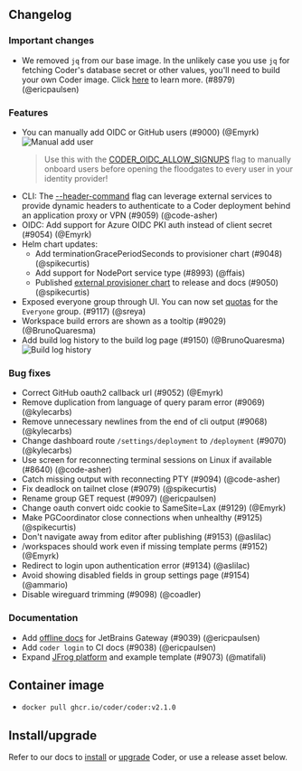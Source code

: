 ## Changelog

### Important changes

- We removed `jq` from our base image. In the unlikely case you use `jq` for
  fetching Coder's database secret or other values, you'll need to build your
  own Coder image. Click
  [here](https://gist.github.com/bpmct/05cfb671d1d468ae3be46e93173a02ea) to
  learn more. (#8979) (@ericpaulsen)

### Features

- You can manually add OIDC or GitHub users (#9000) (@Emyrk)
  ![Manual add user](https://user-images.githubusercontent.com/22407953/261455971-adf2707c-93a7-49c6-be5d-2ec177e224b9.png)
  > Use this with the
  > [CODER_OIDC_ALLOW_SIGNUPS](https://coder.com/docs/v2/latest/cli/server#--oidc-allow-signups)
  > flag to manually onboard users before opening the floodgates to every user
  > in your identity provider!
- CLI: The
  [--header-command](https://coder.com/docs/v2/latest/cli#--header-command) flag
  can leverage external services to provide dynamic headers to authenticate to a
  Coder deployment behind an application proxy or VPN (#9059) (@code-asher)
- OIDC: Add support for Azure OIDC PKI auth instead of client secret (#9054)
  (@Emyrk)
- Helm chart updates:
  - Add terminationGracePeriodSeconds to provisioner chart (#9048)
    (@spikecurtis)
  - Add support for NodePort service type (#8993) (@ffais)
  - Published
    [external provisioner chart](https://coder.com/docs/v2/latest/admin/provisioners#example-running-an-external-provisioner-with-helm)
    to release and docs (#9050) (@spikecurtis)
- Exposed everyone group through UI. You can now set
  [quotas](https://coder.com/docs/v2/latest/admin/quotas) for the `Everyone`
  group. (#9117) (@sreya)
- Workspace build errors are shown as a tooltip (#9029) (@BrunoQuaresma)
- Add build log history to the build log page (#9150) (@BrunoQuaresma)
  ![Build log history](https://user-images.githubusercontent.com/22407953/261457020-3fbbb274-1e32-4116-affb-4a5ac271110b.png)

### Bug fixes

- Correct GitHub oauth2 callback url (#9052) (@Emyrk)
- Remove duplication from language of query param error (#9069) (@kylecarbs)
- Remove unnecessary newlines from the end of cli output (#9068) (@kylecarbs)
- Change dashboard route `/settings/deployment` to `/deployment` (#9070)
  (@kylecarbs)
- Use screen for reconnecting terminal sessions on Linux if available (#8640)
  (@code-asher)
- Catch missing output with reconnecting PTY (#9094) (@code-asher)
- Fix deadlock on tailnet close (#9079) (@spikecurtis)
- Rename group GET request (#9097) (@ericpaulsen)
- Change oauth convert oidc cookie to SameSite=Lax (#9129) (@Emyrk)
- Make PGCoordinator close connections when unhealthy (#9125) (@spikecurtis)
- Don't navigate away from editor after publishing (#9153) (@aslilac)
- /workspaces should work even if missing template perms (#9152) (@Emyrk)
- Redirect to login upon authentication error (#9134) (@aslilac)
- Avoid showing disabled fields in group settings page (#9154) (@ammario)
- Disable wireguard trimming (#9098) (@coadler)

### Documentation

- Add
  [offline docs](https://www.jetbrains.com/help/idea/fully-offline-mode.html)
  for JetBrains Gateway (#9039) (@ericpaulsen)
- Add `coder login` to CI docs (#9038) (@ericpaulsen)
- Expand [JFrog platform](https://coder.com/docs/v2/v2.1.0/platforms/jfrog) and
  example template (#9073) (@matifali)

## Container image

- `docker pull ghcr.io/coder/coder:v2.1.0`

## Install/upgrade

Refer to our docs to [install](https://coder.com/docs/v2/latest/install) or
[upgrade](https://coder.com/docs/v2/latest/admin/upgrade) Coder, or use a
release asset below.
